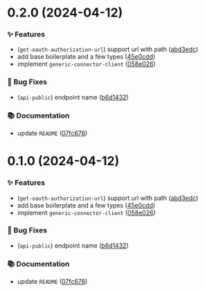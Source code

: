 # 0.2.0 (2024-04-12)

### ✨ Features

- (`get-oauth-authorization-url`) support url with path ([abd3edc](https://github.com/localazy/generic-connector-client/commit/abd3edc))
- add base boilerplate and a few types ([45e0cdd](https://github.com/localazy/generic-connector-client/commit/45e0cdd))
- implement `generic-connector-client` ([058e026](https://github.com/localazy/generic-connector-client/commit/058e026))

### 🐛 Bug Fixes

- (`api-public`) endpoint name ([b6d1432](https://github.com/localazy/generic-connector-client/commit/b6d1432))

### 📚 Documentation

- update `README` ([07fc678](https://github.com/localazy/generic-connector-client/commit/07fc678))

# 0.1.0 (2024-04-12)

### ✨ Features

- (`get-oauth-authorization-url`) support url with path ([abd3edc](https://github.com/localazy/generic-connector-client/commit/abd3edc))
- add base boilerplate and a few types ([45e0cdd](https://github.com/localazy/generic-connector-client/commit/45e0cdd))
- implement `generic-connector-client` ([058e026](https://github.com/localazy/generic-connector-client/commit/058e026))

### 🐛 Bug Fixes

- (`api-public`) endpoint name ([b6d1432](https://github.com/localazy/generic-connector-client/commit/b6d1432))

### 📚 Documentation

- update `README` ([07fc678](https://github.com/localazy/generic-connector-client/commit/07fc678))
